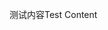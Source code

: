 <span data-ttu-id="4c8b0-101">测试内容</span><span class="sxs-lookup"><span data-stu-id="4c8b0-101">Test Content</span></span>